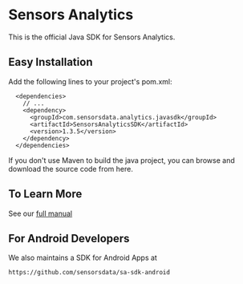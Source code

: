 # Sensors Analytics

This is the official Java SDK for Sensors Analytics.

## Easy Installation

Add the following lines to your project's pom.xml:

```
  <dependencies>
    // ...
    <dependency>
      <groupId>com.sensorsdata.analytics.javasdk</groupId>
      <artifactId>SensorsAnalyticsSDK</artifactId>
      <version>1.3.5</version>
    </dependency>
  </dependencies>
```

If you don't use Maven to build the java project, you can browse and download the source code from here. 

## To Learn More

See our [full manual](http://www.sensorsdata.cn/manual/java_sdk.html)

## For Android Developers

We also maintains a SDK for Android Apps at 

    https://github.com/sensorsdata/sa-sdk-android

